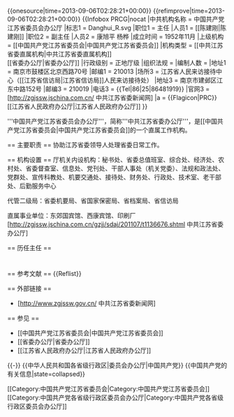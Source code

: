 {{onesource|time=2013-09-06T02:28:21+00:00}}
{{refimprove|time=2013-09-06T02:28:21+00:00}}
{{Infobox PRCG|nocat
|中共机构名称 = 中国共产党江苏省委员会办公厅
|标志1 = Danghui_R.svg
|职位1 = 主任
|人员1 = [[陈建刚|陈建刚]]
|职位2 = 副主任
|人员2 = 康旭平 杨桦
|成立时间 = 1952年11月
|上级机构 = [[中国共产党江苏省委员会|中国共产党江苏省委员会]]
|机构类型 = [[中共江苏省委直属机构|中共江苏省委直属机构]]<br />[[省委办公厅|省委办公厅]]
|行政级别 = 正地厅级
|组织法规 = 
|编制人数 = 
|地址1 = 南京市鼓楼区北京西路70号
|邮编1 = 210013
|场所3 = 江苏省人民来访接待中心（[[江苏省信访局|江苏省信访局]]人民来访接待处）
|地址3 = 南京市建邺区江东中路152号
|邮编3 = 210019 
|电话3 = {{Tel|86|25|86481919}}
|官网3 = [http://zgjssw.jschina.com.cn/ 中共江苏省委新闻网]
|a = {{Flagicon|PRC}} [[江苏省人民政府办公厅|江苏省人民政府办公厅]]
}}

'''中国共产党江苏省委员会办公厅'''，简称'''中共江苏省委办公厅'''，是[[中国共产党江苏省委员会|中国共产党江苏省委员会]]的一个直属工作机构。

== 主要职责 ==
协助江苏省委领导人处理省委日常工作。

== 机构设置 ==
厅机关内设机构：秘书处、省委总值班室、综合处、经济处、农村处、省委督查室、信息处、党刊处、干部人事处（机关党委）、法规和政法处、党群处、宣传科教处、机要交通处、接待处、财务处、行政处、技术室、老干部处、后勤服务中心

代管二级局：省委机要局、省国家保密局、省档案局、省信访局

直属事业单位：东郊国宾馆、西康宾馆、印刷厂<ref>[http://zgjssw.jschina.com.cn/gzjj/sdaj/201107/t1136676.shtml 中共江苏省委办公厅]</ref>

== 历任主任 ==
#

== 参考文献 ==
{{Reflist}}

== 外部链接 ==
* [http://www.zgjssw.gov.cn/ 中共江苏省委新闻网]

== 参见 ==
* [[中国共产党江苏省委员会|中国共产党江苏省委员会]]
* [[省委办公厅|省委办公厅]]
* [[江苏省人民政府办公厅|江苏省人民政府办公厅]]

{{-}}
{{中华人民共和国各省级行政区|委员会办公厅|中国共产党}}
{{中国共产党的有关信息|state=collapsed}}

[[Category:中国共产党江苏省委员会|Category:中国共产党江苏省委员会]]
[[Category:中国共产党各省级行政区委员会办公厅|Category:中国共产党各省级行政区委员会办公厅]]